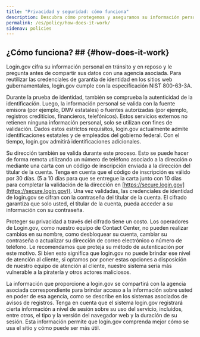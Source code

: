 ```yaml
---
title: "Privacidad y seguridad: cómo funciona"
description: Descubra cómo protegemos y aseguramos su información personal.
permalink: /es/policy/how-does-it-work/
sidenav: policies
---
```

## ¿Cómo funciona? ## {#how-does-it-work}

Login.gov cifra su información personal en tránsito y en reposo y le pregunta antes de compartir sus datos con una agencia asociada. Para reutilizar las credenciales de garantía de identidad en los sitios web gubernamentales, login.gov cumple con la especificación NIST 800-63-3A.

Durante la prueba de identidad, también se comprueba la autenticidad de la identificación. Luego, la información personal se valida con la fuente emisora ​​(por ejemplo, DMV estatales) o fuentes autorizadas (por ejemplo, registros crediticios, financieros, telefónicos). Estos servicios externos no retienen ninguna información personal, solo se utilizan con fines de validación. Dados estos estrictos requisitos, login.gov actualmente admite identificaciones estatales y de empleados del gobierno federal. Con el tiempo, login.gov admitirá identificaciones adicionales.

Su dirección también se valida durante este proceso. Esto se puede hacer de forma remota utilizando un número de teléfono asociado a la dirección o mediante una carta con un código de inscripción enviada a la dirección del titular de la cuenta. Tenga en cuenta que el código de inscripción es válido por 30 días. (5 a 10 días para que se entregue la carta junto con 10 días para completar la validación de la dirección en [https://secure.login.gov](https://secure.login.gov)). Una vez validadas, las credenciales de identidad de login.gov se cifran con la contraseña del titular de la cuenta. El cifrado garantiza que solo usted, el titular de la cuenta, pueda acceder a su información con su contraseña.

Proteger su privacidad a través del cifrado tiene un costo. Los operadores de Login.gov, como nuestro equipo de Contact Center, no pueden realizar cambios en su nombre, como desbloquear su cuenta, cambiar su contraseña o actualizar su dirección de correo electrónico o número de teléfono. Le recomendamos que proteja su método de autenticación por este motivo. Si bien esto significa que login.gov no puede brindar ese nivel de atención al cliente, si optamos por poner estas opciones a disposición de nuestro equipo de atención al cliente, nuestro sistema sería más vulnerable a la piratería y otros actores maliciosos.

La información que proporcione a login.gov se compartirá con la agencia asociada correspondiente para brindar acceso a la información sobre usted en poder de esa agencia, como se describe en los sistemas asociados de avisos de registros. Tenga en cuenta que el sistema login.gov registrará cierta información a nivel de sesión sobre su uso del servicio, incluidos, entre otros, el tipo y la versión del navegador web y la duración de su sesión. Esta información permite que login.gov comprenda mejor cómo se usa el sitio y cómo puede ser más útil.
